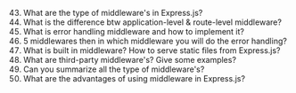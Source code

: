 43. What are the type of middleware's in Express.js?
44. What is the difference btw application-level & route-level middleware?
45. What is error handling middleware and how to implement it?
46. 5 middlewares then in which middleware you will do the error handling?
47. What is built in middleware? How to serve static files from Express.js?
48. What are third-party middleware's? Give some examples?
49. Can you summarize all the type of middleware's?
50. What are the advantages of using middleware in Express.js?

